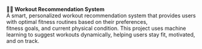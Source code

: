 **🏋️‍♂️ Workout Recommendation System**     
A smart, personalized workout recommendation system that provides users with optimal fitness routines based on their preferences,    
fitness goals, and current physical condition. This project uses machine learning to suggest workouts dynamically, helping users stay fit, motivated, and on track.
